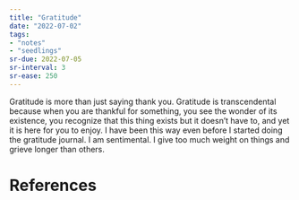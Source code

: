 ```yaml
---
title: "Gratitude"
date: "2022-07-02"
tags:
- "notes"
- "seedlings"
sr-due: 2022-07-05
sr-interval: 3
sr-ease: 250
---
```


Gratitude is more than just saying thank you. Gratitude is transcendental because when you are thankful for something, you see the wonder of its existence, you recognize that this thing exists but it doesn’t have to, and yet it is here for you to enjoy. I have been this way even before I started doing the gratitude journal. I am sentimental. I give too much weight on things and grieve longer than others.

# References
